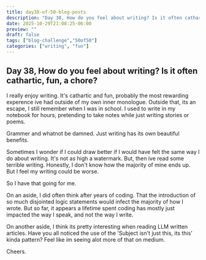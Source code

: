 ```yaml
---
title: day38-of-50-blog-posts
description: "Day 38, How do you feel about writing? Is it often cathartic, fun, a chore?"
date: 2025-10-29T21:08:25-06:00
preview: ""
draft: false
tags: ["blog-challenge","50of50"]
categories: ["writing", "fun"]
---
```


## Day 38, How do you feel about writing? Is it often cathartic, fun, a chore?

I really enjoy writing. It's cathartic and fun, probably the most rewarding experence
ive had outside of my own inner monologue. Outside that, its an escape, I still
remember when I was in school. I used to write in my notebook for hours, pretending
to take notes while just writing stories or poems.

Grammer and whatnot be damned. Just writing has its own beautiful benefits.

Sometimes I wonder if I could draw better if I would have felt the same way I do about writing.
It's not as high a watermark. But, then ive read some terrible writing. Honestly, I don't
know how the majority of mine ends up. But I feel my writing could be worse.

So I have that going for me.

On an aside, I did often think after years of coding. That the introduction of so
much disjointed logic statements would infect the majority of how I wrote. But so
far, it appears a lifetime spent coding has mostly just impacted the way I speak,
and not the way I write.

On another aside, I think its pretty interesting when reading LLM written articles.
Have you all noticed the use of the 'Subject isn't just this, its this' kinda pattern?
Feel like im seeing alot more of that on medium.

Cheers.
